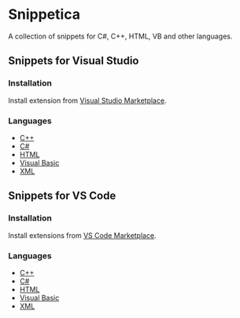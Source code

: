 ﻿---
sidebar_position: 0
sidebar_label: Intro
---

# Snippetica

A collection of snippets for C\#, C\+\+, HTML, VB and other languages\.

## Snippets for Visual Studio

### Installation

Install extension from [Visual Studio Marketplace](https://marketplace.visualstudio.com/items?itemName=josefpihrt.Snippetica)\.

### Languages

- [C++](snippets/vs/cpp)
- [C#](snippets/vs/csharp)
- [HTML](snippets/vs/html)
- [Visual Basic](snippets/vs/vb)
- [XML](snippets/vs/xml)

## Snippets for VS Code

### Installation

Install extensions from [VS Code Marketplace](https://marketplace.visualstudio.com/search?term=snippetica&target=VSCode&category=All%20categories&sortBy=Relevance)\.

### Languages

- [C++](snippets/vscode/cpp)
- [C#](snippets/vscode/csharp)
- [HTML](snippets/vscode/html)
- [Visual Basic](snippets/vscode/vb)
- [XML](snippets/vscode/xml)

